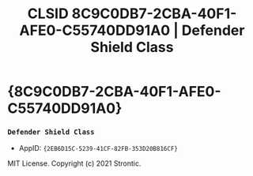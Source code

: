 ﻿---
title: "CLSID 8C9C0DB7-2CBA-40F1-AFE0-C55740DD91A0 | Defender Shield Class"
excerpt: What is COM-Object CLSID 8C9C0DB7-2CBA-40F1-AFE0-C55740DD91A0?
---

# {8C9C0DB7-2CBA-40F1-AFE0-C55740DD91A0}

### `Defender Shield Class`
* AppID: `{2EB6D15C-5239-41CF-82FB-353D20B816CF}`

MIT License. Copyright (c) 2021 Strontic.


